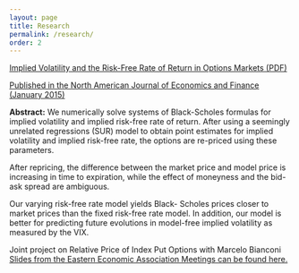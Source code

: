 ```yaml
---
layout: page
title: Research
permalink: /research/
order: 2
---
```


<p>
  <a href="/images/Implied_Volatility_Paper_2014.pdf" target="_blank">
    Implied Volatility and the Risk-Free Rate of Return in Options Markets (PDF)
  </a>
</p>

[Published in the North American Journal of Economics and Finance (January 2015)](http://www.sciencedirect.com/science/article/pii/S1062940814001089#)

**Abstract:** We numerically solve systems of Black-Scholes formulas for implied
volatility and implied risk-free rate of return. After using a seemingly
unrelated regressions (SUR) model to obtain point estimates for implied
volatility and implied risk-free rate, the options are re-priced using these
parameters.

After repricing, the difference between the market price and model price is
increasing in time to expiration, while the effect of moneyness and the bid-ask
spread are ambiguous.

Our varying risk-free rate model yields Black- Scholes prices closer to market
prices than the fixed risk-free rate model. In addition, our model is better
for predicting future evolutions in model-free implied volatility as measured
by the VIX.

Joint project on Relative Price of Index Put Options with Marcelo Bianconi
  <a href="/images/Relative_Put_Options_slides_3_2_15.pdf" target="_blank">
    Slides from the Eastern Economic Association Meetings can be found here.
  </a>
